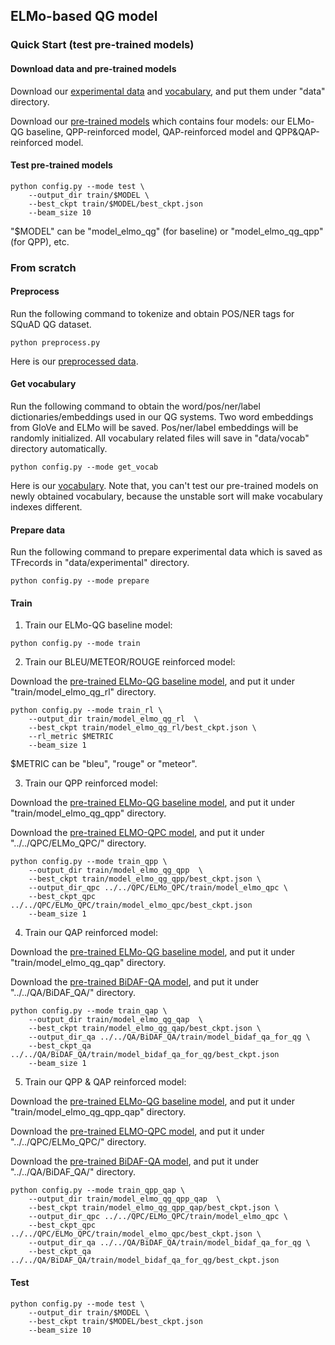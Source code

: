 ## ELMo-based QG model

### Quick Start (test pre-trained models)

#### Download data and pre-trained models
Download our [experimental data](https://drive.google.com/open?id=1Fje3uD6mOvV6mJRGStQ7-NzRixG-Q6-c) and [vocabulary](https://drive.google.com/open?id=1pmeZ6Am8hYf6ggFMlTwQMbg2dk8vOrf8), and put them under "data" directory.

Download our [pre-trained models](https://drive.google.com/open?id=1YW-mbiklsGsC-tJOoDUJxj1JbnRFQQnZ) which contains four models: our ELMo-QG baseline, QPP-reinforced model, 
QAP-reinforced model and QPP&QAP-reinforced model.

#### Test pre-trained models
```
python config.py --mode test \
    --output_dir train/$MODEL \
    --best_ckpt train/$MODEL/best_ckpt.json
    --beam_size 10 
```
"$MODEL" can be "model_elmo_qg" (for baseline) or "model_elmo_qg_qpp" (for QPP), etc.


### From scratch 
#### Preprocess
Run the following command to tokenize and obtain POS/NER tags for SQuAD QG dataset.
```
python preprocess.py
```
Here is our [preprocessed data](https://drive.google.com/file/d/1qCo2pK5iBGjQhYJ_EhrQDw8exD2EDUCa/view?usp=sharing).

#### Get vocabulary
Run the following command to obtain the word/pos/ner/label dictionaries/embeddings used in our QG systems.
Two word embeddings from GloVe and ELMo will be saved. Pos/ner/label embeddings will be randomly 
initialized. All vocabulary related files will save in "data/vocab" directory automatically.
```
python config.py --mode get_vocab
```
Here is our [vocabulary](https://drive.google.com/open?id=1pmeZ6Am8hYf6ggFMlTwQMbg2dk8vOrf8). Note that, you can't test our pre-trained models on newly obtained vocabulary, 
because the unstable sort will make vocabulary indexes different. 


#### Prepare data
Run the following command to prepare experimental data which is saved as TFrecords in "data/experimental" directory.
```
python config.py --mode prepare
```

#### Train
1. Train our ELMo-QG baseline model:
```
python config.py --mode train
```

2. Train our BLEU/METEOR/ROUGE reinforced model:

Download the [pre-trained ELMo-QG baseline model](https://drive.google.com/open?id=113SChSTRu1OnwaMjWgqXjPiESWYV1ooO), and put it under "train/model_elmo_qg_rl" directory.
```
python config.py --mode train_rl \
    --output_dir train/model_elmo_qg_rl  \
    --best_ckpt train/model_elmo_qg_rl/best_ckpt.json \
    --rl_metric $METRIC
    --beam_size 1
```
$METRIC can be "bleu", "rouge" or "meteor".

3. Train our QPP reinforced model:

Download the [pre-trained ELMo-QG baseline model](https://drive.google.com/open?id=113SChSTRu1OnwaMjWgqXjPiESWYV1ooO), and put it under "train/model_elmo_qg_qpp" directory.

Download the [pre-trained ELMO-QPC model](https://drive.google.com/open?id=1_ukdkwcrlKOR9NPW1RbFvEUsjqRxZKxd), and put it under "../../QPC/ELMo_QPC/" directory.
```
python config.py --mode train_qpp \
    --output_dir train/model_elmo_qg_qpp  \
    --best_ckpt train/model_elmo_qg_qpp/best_ckpt.json \
    --output_dir_qpc ../../QPC/ELMo_QPC/train/model_elmo_qpc \
    --best_ckpt_qpc ../../QPC/ELMo_QPC/train/model_elmo_qpc/best_ckpt.json
    --beam_size 1
```

4. Train our QAP reinforced model:

Download the [pre-trained ELMo-QG baseline model](https://drive.google.com/open?id=113SChSTRu1OnwaMjWgqXjPiESWYV1ooO), and put it under "train/model_elmo_qg_qap" directory.

Download the [pre-trained BiDAF-QA model](https://drive.google.com/open?id=16Wt2hboUtKb3QLTyg5g-ZOLr9QWRXSA1), and put it under "../../QA/BiDAF_QA/" directory.
```
python config.py --mode train_qap \
    --output_dir train/model_elmo_qg_qap  \
    --best_ckpt train/model_elmo_qg_qap/best_ckpt.json \
    --output_dir_qa ../../QA/BiDAF_QA/train/model_bidaf_qa_for_qg \
    --best_ckpt_qa ../../QA/BiDAF_QA/train/model_bidaf_qa_for_qg/best_ckpt.json
    --beam_size 1
```

5. Train our QPP & QAP reinforced model:

Download the [pre-trained ELMo-QG baseline model](https://drive.google.com/open?id=113SChSTRu1OnwaMjWgqXjPiESWYV1ooO), and put it under "train/model_elmo_qg_qpp_qap" directory.

Download the [pre-trained ELMO-QPC model](https://drive.google.com/open?id=1_ukdkwcrlKOR9NPW1RbFvEUsjqRxZKxd), and put it under "../../QPC/ELMo_QPC/" directory.

Download the [pre-trained BiDAF-QA model](https://drive.google.com/open?id=16Wt2hboUtKb3QLTyg5g-ZOLr9QWRXSA1), and put it under "../../QA/BiDAF_QA/" directory.
```
python config.py --mode train_qpp_qap \
    --output_dir train/model_elmo_qg_qpp_qap  \
    --best_ckpt train/model_elmo_qg_qpp_qap/best_ckpt.json \
    --output_dir_qpc ../../QPC/ELMo_QPC/train/model_elmo_qpc \
    --best_ckpt_qpc ../../QPC/ELMo_QPC/train/model_elmo_qpc/best_ckpt.json \
    --output_dir_qa ../../QA/BiDAF_QA/train/model_bidaf_qa_for_qg \
    --best_ckpt_qa ../../QA/BiDAF_QA/train/model_bidaf_qa_for_qg/best_ckpt.json
```

#### Test
```
python config.py --mode test \
    --output_dir train/$MODEL \
    --best_ckpt train/$MODEL/best_ckpt.json
    --beam_size 10 
```






